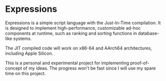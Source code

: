# Expressions

Expressions is a simple script language with the Just-In-Time compilation. It is designed to implement high-performance, customizable ad-hoc components at runtime, such as ranking and sorting functions in database-like systems.

The JIT compiled code will work on x86-64 and AArch64 architectures, including Apple Silicon.

This is a personal and experimental project for implementing proof-of-concept of my ideas. The progress won't be fast since I will use my spare time on this project.
